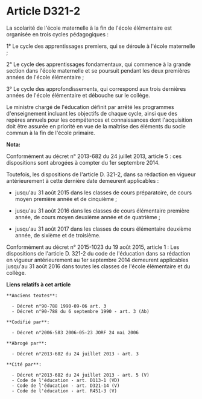 # Article D321-2

La scolarité de l'école maternelle à la fin de l'école élémentaire est organisée en trois cycles pédagogiques :

1° Le cycle des apprentissages premiers, qui se déroule à l'école maternelle ;

2° Le cycle des apprentissages fondamentaux, qui commence à la grande section dans l'école maternelle et se poursuit pendant
les deux premières années de l'école élémentaire ;

3° Le cycle des approfondissements, qui correspond aux trois dernières années de l'école élémentaire et débouche sur le
collège.

Le ministre chargé de l'éducation définit par arrêté les programmes d'enseignement incluant les objectifs de chaque cycle,
ainsi que des repères annuels pour les compétences et connaissances dont l'acquisition doit être assurée en priorité en vue
de la maîtrise des éléments du socle commun à la fin de l'école primaire.

**Nota:**

Conformément au décret n° 2013-682 du 24 juillet 2013, article 5 : ces dispositions sont abrogées à compter du 1er septembre
2014.

Toutefois, les dispositions de l'article D. 321-2, dans sa rédaction en vigueur antérieurement à cette dernière date
demeurent applicables :

- jusqu'au 31 août 2015 dans les classes de cours préparatoire, de cours moyen première année et de cinquième ;

- jusqu'au 31 août 2016 dans les classes de cours élémentaire première année, de cours moyen deuxième année et de quatrième ;

- jusqu'au 31 août 2017 dans les classes de cours élémentaire deuxième année, de sixième et de troisième.

Conformément au décret n° 2015-1023 du 19 août 2015, article 1 : Les dispositions de l'article D. 321-2 du code de
l'éducation dans sa rédaction en vigueur antérieurement au 1er septembre 2014 demeurent applicables jusqu'au 31 août 2016
dans toutes les classes de l'école élémentaire et du collège.

**Liens relatifs à cet article**

	**Anciens textes**:

	  - Décret n°90-788 1990-09-06 art. 3
	  - Décret n°90-788 du 6 septembre 1990 - art. 3 (Ab)

	**Codifié par**:

	  - Décret n°2006-583 2006-05-23 JORF 24 mai 2006

	**Abrogé par**:

	  - Décret n°2013-682 du 24 juillet 2013 - art. 3

	**Cité par**:

	  - Décret n°2013-682 du 24 juillet 2013 - art. 5 (V)
	  - Code de l'éducation - art. D113-1 (VD)
	  - Code de l'éducation - art. D321-14 (V)
	  - Code de l'éducation - art. R451-3 (V)
